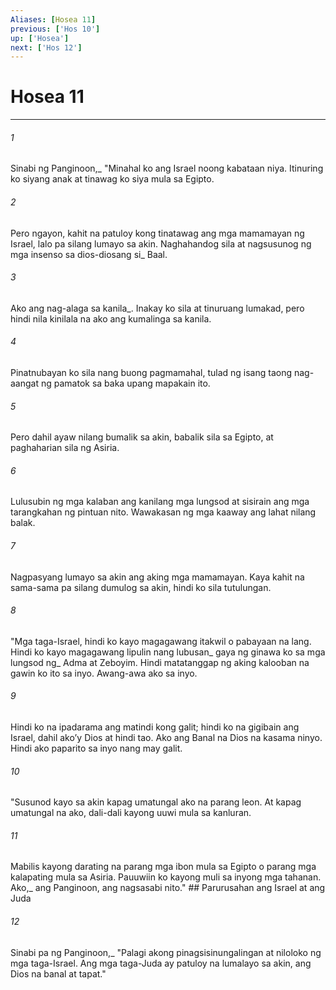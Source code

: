 ```yaml
---
Aliases: [Hosea 11]
previous: ['Hos 10']
up: ['Hosea']
next: ['Hos 12']
---
```

# Hosea 11

***






















###### 1 










Sinabi ng Panginoon,_ "Minahal ko ang Israel noong kabataan niya. Itinuring ko siyang anak at tinawag ko siya mula sa Egipto. 





















###### 2 










Pero ngayon, kahit na patuloy kong tinatawag ang mga mamamayan ng Israel, lalo pa silang lumayo sa akin. Naghahandog sila at nagsusunog ng mga insenso sa dios-diosang si_ Baal. 





















###### 3 










Ako ang nag-alaga sa kanila_. Inakay ko sila at tinuruang lumakad, pero hindi nila kinilala na ako ang kumalinga sa kanila. 





















###### 4 










Pinatnubayan ko sila nang buong pagmamahal, tulad ng isang taong nag-aangat ng pamatok sa baka upang mapakain ito. 





















###### 5 










Pero dahil ayaw nilang bumalik sa akin, babalik sila sa Egipto, at paghaharian sila ng Asiria. 





















###### 6 










Lulusubin ng mga kalaban ang kanilang mga lungsod at sisirain ang mga tarangkahan ng pintuan nito. Wawakasan ng mga kaaway ang lahat nilang balak. 





















###### 7 










Nagpasyang lumayo sa akin ang aking mga mamamayan. Kaya kahit na sama-sama pa silang dumulog sa akin, hindi ko sila tutulungan. 





















###### 8 










"Mga taga-Israel, hindi ko kayo magagawang itakwil o pabayaan na lang. Hindi ko kayo magagawang lipulin nang lubusan_ gaya ng ginawa ko sa mga lungsod ng_ Adma at Zeboyim. Hindi matatanggap ng aking kalooban na gawin ko ito sa inyo. Awang-awa ako sa inyo. 





















###### 9 










Hindi ko na ipadarama ang matindi kong galit; hindi ko na gigibain ang Israel, dahil akoʼy Dios at hindi tao. Ako ang Banal na Dios na kasama ninyo. Hindi ako paparito sa inyo nang may galit. 





















###### 10 










"Susunod kayo sa akin kapag umatungal ako na parang leon. At kapag umatungal na ako, dali-dali kayong uuwi mula sa kanluran. 





















###### 11 










Mabilis kayong darating na parang mga ibon mula sa Egipto o parang mga kalapating mula sa Asiria. Pauuwiin ko kayong muli sa inyong mga tahanan. Ako,_ ang Panginoon, ang nagsasabi nito." ## Parurusahan ang Israel at ang Juda 





















###### 12 










Sinabi pa ng Panginoon,_ "Palagi akong pinagsisinungalingan at niloloko ng mga taga-Israel. Ang mga taga-Juda ay patuloy na lumalayo sa akin, ang Dios na banal at tapat."
